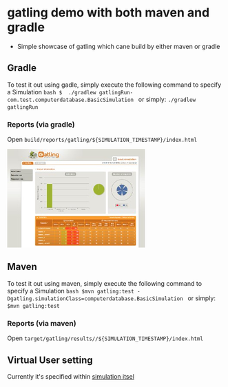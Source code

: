 # gatling demo with both maven and gradle

* Simple showcase of gatling which cane build by either maven or gradle

## Gradle

To test it out using gadle, simply execute the following command to specify a Simulation
    ```bash
    $  ./gradlew gatlingRun-com.test.computerdatabase.BasicSimulation
    ```
or simply: `./gradlew gatlingRun`

### Reports (via gradle)

Open `build/reports/gatling/${SIMULATION_TIMESTAMP}/index.html`

![smaple report](.doc_resources/gatling_report.jpg "Sample Report")

## Maven

To test it out using maven, simply execute the following command to specify a Simulation
    ```bash
    $mvn gatling:test -Dgatling.simulationClass=computerdatabase.BasicSimulation
    ```
or simply: `$mvn gatling:test`

### Reports (via maven)

Open `target/gatling/results//${SIMULATION_TIMESTAMP}/index.html`

## Virtual User setting

Currently it's specified within [simulation itsel](./src/test/gatling/simulations/com/test/computerdatabase/BasicSimulation.scala)
